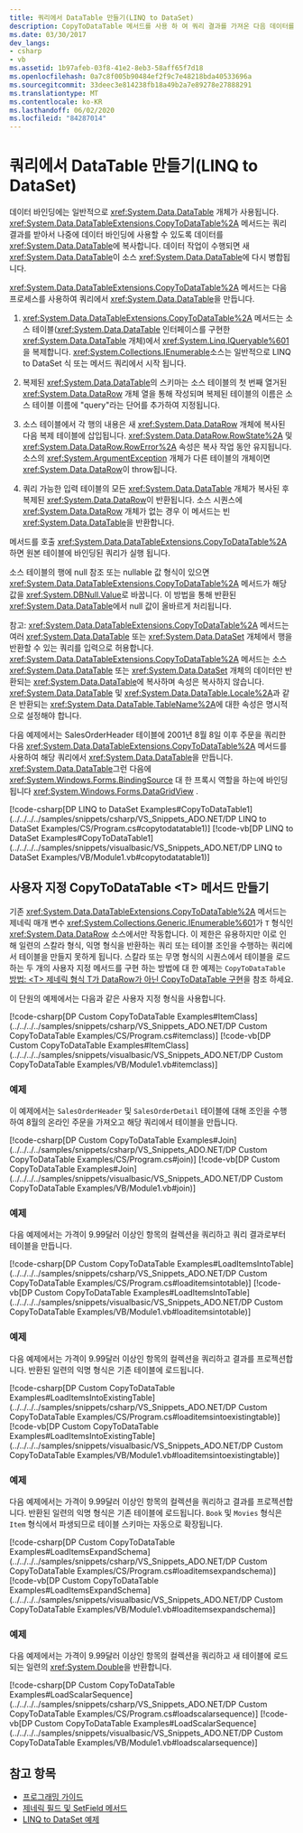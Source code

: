```yaml
---
title: 쿼리에서 DataTable 만들기(LINQ to DataSet)
description: CopyToDataTable 메서드를 사용 하 여 쿼리 결과를 가져온 다음 데이터를 데이터 바인딩에 사용할 수 있는 DataTable로 복사 하는 방법에 대해 알아봅니다.
ms.date: 03/30/2017
dev_langs:
- csharp
- vb
ms.assetid: 1b97afeb-03f8-41e2-8eb3-58aff65f7d18
ms.openlocfilehash: 0a7c8f005b90484ef2f9c7e48218bda40533696a
ms.sourcegitcommit: 33deec3e814238fb18a49b2a7e89278e27888291
ms.translationtype: MT
ms.contentlocale: ko-KR
ms.lasthandoff: 06/02/2020
ms.locfileid: "84287014"
---
```

# <a name="creating-a-datatable-from-a-query-linq-to-dataset"></a>쿼리에서 DataTable 만들기(LINQ to DataSet)
데이터 바인딩에는 일반적으로 <xref:System.Data.DataTable> 개체가 사용됩니다. <xref:System.Data.DataTableExtensions.CopyToDataTable%2A> 메서드는 쿼리 결과를 받아서 나중에 데이터 바인딩에 사용할 수 있도록 데이터를 <xref:System.Data.DataTable>에 복사합니다. 데이터 작업이 수행되면 새 <xref:System.Data.DataTable>이 소스 <xref:System.Data.DataTable>에 다시 병합됩니다.  
  
 <xref:System.Data.DataTableExtensions.CopyToDataTable%2A> 메서드는 다음 프로세스를 사용하여 쿼리에서 <xref:System.Data.DataTable>을 만듭니다.  
  
1. <xref:System.Data.DataTableExtensions.CopyToDataTable%2A> 메서드는 소스 테이블(<xref:System.Data.DataTable> 인터페이스를 구현한 <xref:System.Data.DataTable> 개체)에서 <xref:System.Linq.IQueryable%601>을 복제합니다. <xref:System.Collections.IEnumerable>소스는 일반적으로 LINQ to DataSet 식 또는 메서드 쿼리에서 시작 됩니다.  
  
2. 복제된 <xref:System.Data.DataTable>의 스키마는 소스 테이블의 첫 번째 열거된 <xref:System.Data.DataRow> 개체 열을 통해 작성되며 복제된 테이블의 이름은 소스 테이블 이름에 "query"라는 단어를 추가하여 지정됩니다.  
  
3. 소스 테이블에서 각 행의 내용은 새 <xref:System.Data.DataRow> 개체에 복사된 다음 복제 테이블에 삽입됩니다. <xref:System.Data.DataRow.RowState%2A> 및 <xref:System.Data.DataRow.RowError%2A> 속성은 복사 작업 동안 유지됩니다. 소스의 <xref:System.ArgumentException> 개체가 다른 테이블의 개체이면 <xref:System.Data.DataRow>이 throw됩니다.  
  
4. 쿼리 가능한 입력 테이블의 모든 <xref:System.Data.DataTable> 개체가 복사된 후 복제된 <xref:System.Data.DataRow>이 반환됩니다. 소스 시퀀스에 <xref:System.Data.DataRow> 개체가 없는 경우 이 메서드는 빈 <xref:System.Data.DataTable>을 반환합니다.  
  
메서드를 호출 <xref:System.Data.DataTableExtensions.CopyToDataTable%2A> 하면 원본 테이블에 바인딩된 쿼리가 실행 됩니다.  
  
 소스 테이블의 행에 null 참조 또는 nullable 값 형식이 있으면 <xref:System.Data.DataTableExtensions.CopyToDataTable%2A> 메서드가 해당 값을 <xref:System.DBNull.Value>로 바꿉니다. 이 방법을 통해 반환된 <xref:System.Data.DataTable>에서 null 값이 올바르게 처리됩니다.  
  
 참고: <xref:System.Data.DataTableExtensions.CopyToDataTable%2A> 메서드는 여러 <xref:System.Data.DataTable> 또는 <xref:System.Data.DataSet> 개체에서 행을 반환할 수 있는 쿼리를 입력으로 허용합니다. <xref:System.Data.DataTableExtensions.CopyToDataTable%2A> 메서드는 소스 <xref:System.Data.DataTable> 또는 <xref:System.Data.DataSet> 개체의 데이터만 반환되는 <xref:System.Data.DataTable>에 복사하며 속성은 복사하지 않습니다. <xref:System.Data.DataTable> 및 <xref:System.Data.DataTable.Locale%2A>과 같은 반환되는 <xref:System.Data.DataTable.TableName%2A>에 대한 속성은 명시적으로 설정해야 합니다.  
  
 다음 예제에서는 SalesOrderHeader 테이블에 2001년 8월 8일 이후 주문을 쿼리한 다음 <xref:System.Data.DataTableExtensions.CopyToDataTable%2A> 메서드를 사용하여 해당 쿼리에서 <xref:System.Data.DataTable>을 만듭니다. <xref:System.Data.DataTable>그런 다음에 <xref:System.Windows.Forms.BindingSource> 대 한 프록시 역할을 하는에 바인딩됩니다 <xref:System.Windows.Forms.DataGridView> .  
  
 [!code-csharp[DP LINQ to DataSet Examples#CopyToDataTable1](../../../../samples/snippets/csharp/VS_Snippets_ADO.NET/DP LINQ to DataSet Examples/CS/Program.cs#copytodatatable1)]
 [!code-vb[DP LINQ to DataSet Examples#CopyToDataTable1](../../../../samples/snippets/visualbasic/VS_Snippets_ADO.NET/DP LINQ to DataSet Examples/VB/Module1.vb#copytodatatable1)]  
  
## <a name="creating-a-custom-copytodatatablet-method"></a>사용자 지정 CopyToDataTable \<T> 메서드 만들기  
 기존 <xref:System.Data.DataTableExtensions.CopyToDataTable%2A> 메서드는 제네릭 매개 변수 <xref:System.Collections.Generic.IEnumerable%601>가 `T` 형식인 <xref:System.Data.DataRow> 소스에서만 작동합니다. 이 제한은 유용하지만 이로 인해 일련의 스칼라 형식, 익명 형식을 반환하는 쿼리 또는 테이블 조인을 수행하는 쿼리에서 테이블을 만들지 못하게 됩니다. 스칼라 또는 무명 형식의 시퀀스에서 테이블을 로드 하는 두 개의 사용자 지정 메서드를 구현 하는 방법에 대 한 예제는 `CopyToDataTable` [방법: \<T> 제네릭 형식 T가 DataRow가 아닌 CopyToDataTable 구현](implement-copytodatatable-where-type-not-a-datarow.md)을 참조 하세요.  
  
 이 단원의 예제에서는 다음과 같은 사용자 지정 형식을 사용합니다.  
  
 [!code-csharp[DP Custom CopyToDataTable Examples#ItemClass](../../../../samples/snippets/csharp/VS_Snippets_ADO.NET/DP Custom CopyToDataTable Examples/CS/Program.cs#itemclass)]
 [!code-vb[DP Custom CopyToDataTable Examples#ItemClass](../../../../samples/snippets/visualbasic/VS_Snippets_ADO.NET/DP Custom CopyToDataTable Examples/VB/Module1.vb#itemclass)]  
  
### <a name="example"></a>예제  
 이 예제에서는 `SalesOrderHeader` 및 `SalesOrderDetail` 테이블에 대해 조인을 수행하여 8월의 온라인 주문을 가져오고 해당 쿼리에서 테이블을 만듭니다.  
  
 [!code-csharp[DP Custom CopyToDataTable Examples#Join](../../../../samples/snippets/csharp/VS_Snippets_ADO.NET/DP Custom CopyToDataTable Examples/CS/Program.cs#join)]
 [!code-vb[DP Custom CopyToDataTable Examples#Join](../../../../samples/snippets/visualbasic/VS_Snippets_ADO.NET/DP Custom CopyToDataTable Examples/VB/Module1.vb#join)]  
  
### <a name="example"></a>예제  
 다음 예제에서는 가격이 9.99달러 이상인 항목의 컬렉션을 쿼리하고 쿼리 결과로부터 테이블을 만듭니다.  
  
 [!code-csharp[DP Custom CopyToDataTable Examples#LoadItemsIntoTable](../../../../samples/snippets/csharp/VS_Snippets_ADO.NET/DP Custom CopyToDataTable Examples/CS/Program.cs#loaditemsintotable)]
 [!code-vb[DP Custom CopyToDataTable Examples#LoadItemsIntoTable](../../../../samples/snippets/visualbasic/VS_Snippets_ADO.NET/DP Custom CopyToDataTable Examples/VB/Module1.vb#loaditemsintotable)]  
  
### <a name="example"></a>예제  
 다음 예제에서는 가격이 9.99달러 이상인 항목의 컬렉션을 쿼리하고 결과를 프로젝션합니다. 반환된 일련의 익명 형식은 기존 테이블에 로드됩니다.  
  
 [!code-csharp[DP Custom CopyToDataTable Examples#LoadItemsIntoExistingTable](../../../../samples/snippets/csharp/VS_Snippets_ADO.NET/DP Custom CopyToDataTable Examples/CS/Program.cs#loaditemsintoexistingtable)]
 [!code-vb[DP Custom CopyToDataTable Examples#LoadItemsIntoExistingTable](../../../../samples/snippets/visualbasic/VS_Snippets_ADO.NET/DP Custom CopyToDataTable Examples/VB/Module1.vb#loaditemsintoexistingtable)]  
  
### <a name="example"></a>예제  
 다음 예제에서는 가격이 9.99달러 이상인 항목의 컬렉션을 쿼리하고 결과를 프로젝션합니다. 반환된 일련의 익명 형식은 기존 테이블에 로드됩니다. `Book` 및 `Movies` 형식은 `Item` 형식에서 파생되므로 테이블 스키마는 자동으로 확장됩니다.  
  
 [!code-csharp[DP Custom CopyToDataTable Examples#LoadItemsExpandSchema](../../../../samples/snippets/csharp/VS_Snippets_ADO.NET/DP Custom CopyToDataTable Examples/CS/Program.cs#loaditemsexpandschema)]
 [!code-vb[DP Custom CopyToDataTable Examples#LoadItemsExpandSchema](../../../../samples/snippets/visualbasic/VS_Snippets_ADO.NET/DP Custom CopyToDataTable Examples/VB/Module1.vb#loaditemsexpandschema)]  
  
### <a name="example"></a>예제  
 다음 예제에서는 가격이 9.99달러 이상인 항목의 컬렉션을 쿼리하고 새 테이블에 로드되는 일련의 <xref:System.Double>을 반환합니다.  
  
 [!code-csharp[DP Custom CopyToDataTable Examples#LoadScalarSequence](../../../../samples/snippets/csharp/VS_Snippets_ADO.NET/DP Custom CopyToDataTable Examples/CS/Program.cs#loadscalarsequence)]
 [!code-vb[DP Custom CopyToDataTable Examples#LoadScalarSequence](../../../../samples/snippets/visualbasic/VS_Snippets_ADO.NET/DP Custom CopyToDataTable Examples/VB/Module1.vb#loadscalarsequence)]  
  
## <a name="see-also"></a>참고 항목

- [프로그래밍 가이드](programming-guide-linq-to-dataset.md)
- [제네릭 필드 및 SetField 메서드](generic-field-and-setfield-methods-linq-to-dataset.md)
- [LINQ to DataSet 예제](linq-to-dataset-examples.md)
